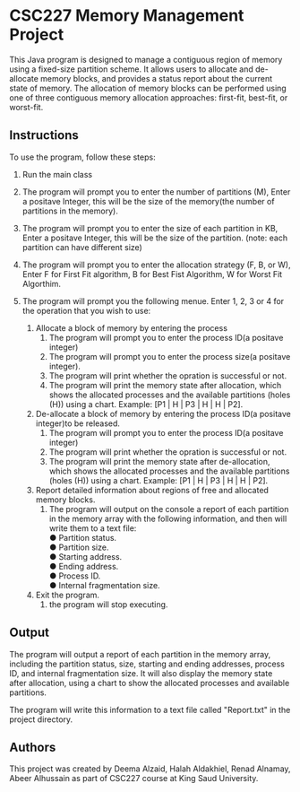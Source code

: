 # CSC227 Memory Management Project

This Java program is designed to manage a contiguous region of memory using a fixed-size partition scheme. It allows users to allocate and de-allocate memory blocks, and provides a status report about the current state of memory. The allocation of memory blocks can be performed using one of three contiguous memory allocation approaches: first-fit, best-fit, or worst-fit.

## Instructions 

To use the program, follow these steps:


1. Run the main class  

2. The program will prompt you to enter the number of partitions (M), Enter a positave Integer, this will be the size of the memory(the number of partitions in the memory).
3. The program will prompt you to enter the size of each partition in KB, Enter a positave Integer, this will be the size of the partition. (note: each partition can have different size)
4. The program will prompt you to enter the allocation strategy (F, B, or W), Enter F for First Fit algorithm, B for Best Fist Algorithm, W for Worst Fit Algorthim.
5. The program will prompt you the following menue. Enter 1, 2, 3 or 4 for the operation that you wish to use:
    1. Allocate a block of memory by entering the process 
       1. The program will prompt you to enter the process ID(a positave integer) 
       2. The program will prompt you to enter the process size(a positave integer).
       3. The program will print whether the opration is successful or not.
       4. The program will print the memory state after allocation, which shows the allocated processes and the available partitions (holes (H)) using a chart. Example: [P1 | H | P3 | H | H | P2].
    2. De-allocate a block of memory by entering the process ID(a positave integer)to be released.
       1. The program will prompt you to enter the process ID(a positave integer) 
       2. The program will print whether the opration is successful or not.
       3. The program will print the memory state after de-allocation, which shows the allocated processes and the available partitions (holes (H)) using a chart. Example: [P1 | H | P3 | H | H | P2].
    3. Report detailed information about regions of free and allocated memory blocks.
       1. The program will output on the console a report of each partition in the memory array with the
          following information, and then will write them to a text file: <br>
          ● Partition status. <br>
          ● Partition size.<br>
          ● Starting address.<br>
          ● Ending address.<br>
          ● Process ID.<br>
          ● Internal fragmentation size.<br>
    5. Exit the program.
       1. the program will stop executing.

## Output

The program will output a report of each partition in the memory array, including the partition status, size, starting and ending addresses, process ID, and internal fragmentation size. It will also display the memory state after allocation, using a chart to show the allocated processes and available partitions.

The program will write this information to a text file called "Report.txt" in the project directory.


## Authors

This project was created by Deema Alzaid, Halah Aldakhiel, Renad Alnamay, Abeer Alhussain as part of CSC227 course at King Saud University.
